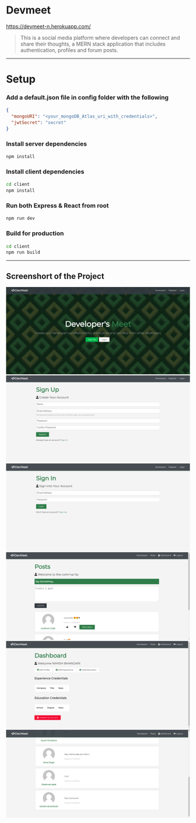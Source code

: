 # Devmeet

https://devmeet-n.herokuapp.com/

> This is a social media platform where developers can connect and share their thoughts, a MERN stack application that includes authentication, profiles and forum posts.

---

# Setup

### Add a default.json file in config folder with the following

```json
{
  "mongoURI": "<your_mongoDB_Atlas_uri_with_credentials>",
  "jwtSecret": "secret"
}
```

### Install server dependencies

```bash
npm install
```

### Install client dependencies

```bash
cd client
npm install
```

### Run both Express & React from root

```bash
npm run dev
```

### Build for production

```bash
cd client
npm run build
```

---

## Screenshort of the Project

<img src='./readmeImg/img1.png'>
<br>
<img src='./readmeImg/img2.png'>
<br>
<img src='./readmeImg/img3.png'>
<br>
<img src='./readmeImg/img4.png'>
<br>
<img src='./readmeImg/img5.png'>
<br>
<img src='./readmeImg/img6.png'>
<br>
